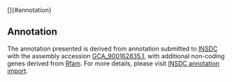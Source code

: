 []{#annotation}

Annotation
----------

The annotation presented is derived from annotation submitted to
[INSDC](http://www.insdc.org) with the assembly accession
[GCA\_900162835.1](http://www.ebi.ac.uk/ena/data/view/GCA_900162835.1),
with additional non-coding genes derived from
[Rfam](http://rfam.xfam.org/). For more details, please visit [INSDC
annotation
import](http://ensemblgenomes.org/info/data/insdc_annotation).
